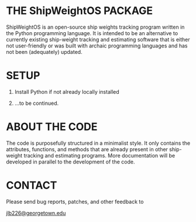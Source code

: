 THE ShipWeightOS PACKAGE
========================

ShipWeightOS is an open-source ship weights tracking program written
in the Python programming language.  It is intended to be an
alternative to currently existing ship-weight tracking and estimating
software that is either not user-friendly or was built with archaic
programming languages and has not been (adequately) updated.


SETUP
=====

 1. Install Python if not already locally installed
 
 2. ...to be continued.
 

ABOUT THE CODE
==============

The code is purposefully structured in a minimalist style.  It only
contains the attributes, functions, and methods that are already
present in other ship-weight tracking and estimating programs.  More
documentation will be developed in parallel to the development
of the code.


CONTACT
=======

Please send bug reports, patches, and other feedback to

  jlb226@georgetown.edu
  
